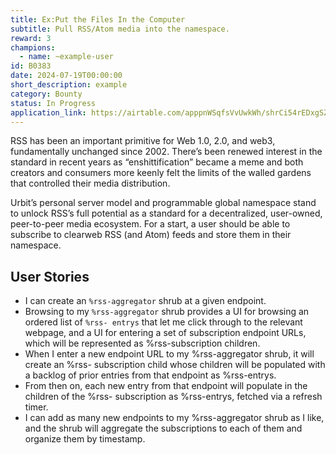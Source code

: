```yaml
---
title: Ex:Put the Files In the Computer
subtitle: Pull RSS/Atom media into the namespace.
reward: 3
champions:
  - name: ~example-user
id: B0383
date: 2024-07-19T00:00:00
short_description: example
category: Bounty
status: In Progress
application_link: https://airtable.com/apppnWSqfsVvUwkWh/shrCi54rEDxgSZr3z
---
```


RSS has been an important primitive for Web 1.0, 2.0, and web3, fundamentally unchanged since 2002. There’s been renewed interest in the standard in recent years as “enshittification” became a meme and both creators and consumers more keenly felt the limits of the walled gardens that controlled their media distribution.

Urbit’s personal server model and programmable global namespace stand to unlock RSS’s full potential as a standard for a decentralized, user-owned, peer-to-peer media ecosystem. For a start, a user should be able to subscribe to clearweb RSS (and Atom) feeds and store them in their namespace.

## User Stories

- I can create an `%rss-aggregator` shrub at a given endpoint.
- Browsing to my `%rss-aggregator` shrub provides a UI for browsing an ordered list of `%rss- entrys` that let me click through to the relevant webpage, and a UI for entering a set of subscription endpoint URLs, which will be represented as %rss-subscription children.
- When I enter a new endpoint URL to my %rss-aggregator shrub, it will create an %rss- subscription child whose children will be populated with a backlog of prior entries from that endpoint as %rss-entrys.
- From then on, each new entry from that endpoint will populate in the children of the %rss- subscription as %rss-entrys, fetched via a refresh timer.
- I can add as many new endpoints to my %rss-aggregator shrub as I like, and the shrub will aggregate the subscriptions to each of them and organize them by timestamp.